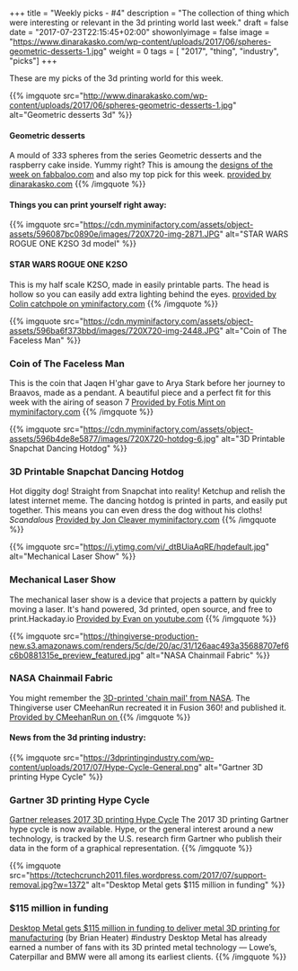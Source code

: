 +++
title = "Weekly picks - #4"
description = "The collection of thing which were interesting or relevant in the 3d printing world last week."
draft = false
date = "2017-07-23T22:15:45+02:00"
showonlyimage = false
image = "https://www.dinarakasko.com/wp-content/uploads/2017/06/spheres-geometric-desserts-1.jpg"
weight = 0
tags = [ "2017", "thing", "industry", "picks"]
+++
<!--more-->
These are my picks of the 3d printing world for this week.

{{% imgquote src="http://www.dinarakasko.com/wp-content/uploads/2017/06/spheres-geometric-desserts-1.jpg" alt="Geometric desserts 3d" %}}
#### Geometric desserts
 A mould of 3*3*3 spheres from the series Geometric desserts and the raspberry cake inside. Yummy right? This is amoung the [designs of the week on fabbaloo.com](http://www.fabbaloo.com/blog/2017/7/10/design-of-the-week-bubble-cake-mold) and also my top pick for this week. [provided by dinarakasko.com](http://www.dinarakasko.com/spheres-geometric-desserts/)
{{% /imgquote %}}

#### Things you can print yourself right away:

{{% imgquote src="https://cdn.myminifactory.com/assets/object-assets/596087bc0890e/images/720X720-img-2871.JPG" alt="STAR WARS ROGUE ONE K2SO 3d model" %}}
#### STAR WARS ROGUE ONE K2SO
 This is my half scale K2SO, made in easily printable parts.  The head is hollow so you can easily add extra lighting behind the eyes. [provided by Colin catchpole on yminifactory.com](https://www.myminifactory.com/object/star-wars-rogue-one-k2so-39931)
{{% /imgquote %}}

{{% imgquote src="https://cdn.myminifactory.com/assets/object-assets/596ba6f373bbd/images/720X720-img-2448.JPG" alt="Coin of The Faceless Man" %}}
### Coin of The Faceless Man
This is the coin that Jaqen H'ghar gave to Arya Stark before her journey to Braavos, made as a pendant. A beautiful piece and a perfect fit for this week with the airing of season 7
[Provided by Fotis Mint on  myminifactory.com](https://www.myminifactory.com/object/coin-of-the-faceless-man-pendant-game-of-thrones-40945)
{{% /imgquote %}}

{{% imgquote src="https://cdn.myminifactory.com/assets/object-assets/596b4de8e5877/images/720X720-hotdog-6.jpg" alt="3D Printable Snapchat Dancing Hotdog" %}}
### 3D Printable Snapchat Dancing Hotdog
Hot diggity dog! Straight from Snapchat into reality! Ketchup and relish the latest internet meme.  The dancing hotdog is printed in parts, and easily put together. This means you can even dress the dog without his cloths! *Scandalous*
[Provided by Jon Cleaver myminifactory.com](https://www.myminifactory.com/object/snapchat-dancing-hotdog-meme-40925)
{{% /imgquote %}}

{{% imgquote src="https://i.ytimg.com/vi/_dtBUiaAqRE/hqdefault.jpg" alt="Mechanical Laser Show" %}}
### Mechanical Laser Show
The mechanical laser show is a device that projects a pattern by quickly moving a laser. It's hand powered, 3d printed, open source, and free to print.Hackaday.io
[Provided by Evan on youtube.com](https://www.youtube.com/watch?v=_dtBUiaAqRE)
{{% /imgquote %}}

{{% imgquote src="https://thingiverse-production-new.s3.amazonaws.com/renders/5c/de/20/ac/31/126aac493a35688707ef6c6b0881315e_preview_featured.jpg" alt="NASA Chainmail Fabric" %}}
### NASA Chainmail Fabric
You might remember the [3D-printed 'chain mail' from NASA](https://www.youtube.com/watch?v=W4bZIf3B3gc). The Thingiverse user CMeehanRun recreated it in Fusion 360! and published it.
[Provided by CMeehanRun on ](https://www.thingiverse.com/thing:2437081)
{{% /imgquote %}}

#### News from the 3d printing industry:

{{% imgquote src="https://3dprintingindustry.com/wp-content/uploads/2017/07/Hype-Cycle-General.png" alt="Gartner 3D printing Hype Cycle" %}}
### Gartner 3D printing Hype Cycle
[Gartner releases 2017 3D printing Hype Cycle](https://3dprintingindustry.com/news/gartner-releases-2017-3d-printing-hype-cycle-118349/) The 2017 3D printing Gartner hype cycle is now available.  Hype, or the general interest around a new technology, is tracked by the U.S. research firm Gartner who publish their data in the form of a graphical representation.
{{% /imgquote %}}

{{% imgquote src="https://tctechcrunch2011.files.wordpress.com/2017/07/support-removal.jpg?w=1372" alt="Desktop Metal gets $115 million in funding" %}}
### $115 million in funding
[Desktop Metal gets $115 million in funding to deliver metal 3D printing for manufacturing](https://techcrunch.com/2017/07/18/desktop-metal-gets-115-million-in-funding-to-deliver-metal-3d-printing-for-manufacturing/) (by Brian Heater) #industry Desktop Metal has already earned a number of fans with its 3D printed metal technology — Lowe’s, Caterpillar and BMW were all among its earliest clients.
{{% /imgquote %}}
